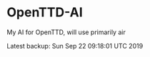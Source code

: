 # OpenTTD-AI
My AI for OpenTTD, will use primarily air

Latest backup: Sun Sep 22 09:18:01 UTC 2019
